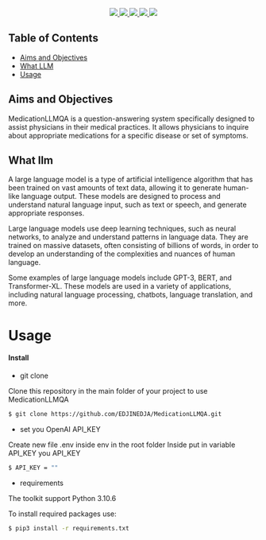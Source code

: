 <p align="center">
    <a href="https://www.python.org/doc/" alt="Python 3.7">
        <img src="https://img.shields.io/badge/python-v3.7+-blue.svg" />
    </a>
    <a href="https://github.com/EDJINEDJA/MedicationLLMQA/blob/main/LICENSE" alt="Licence">
        <img src="https://img.shields.io/badge/license-MIT-yellow.svg" />
    </a>
    <a href="https://github.com/EDJINEDJA/MedicationLLMQA/commits/main" alt="Commits">
        <img src="https://github.com/EDJINEDJA/MedicationLLMQA/master" />
    </a>
    <a href="https://github.com/EDJINEDJA/MedicationLLMQA" alt="Activity">
        <img src="https://img.shields.io/badge/contributions-welcome-orange.svg" />
    </a>
    <a href="http://matthaythornthwaite.pythonanywhere.com/" alt="Web Status">
        <img src="https://img.shields.io/website?down_color=red&down_message=down&up_color=success&up_message=up&url=http%3A%2F%2Fmatthaythornthwaite.pythonanywhere.com%2F" />
    </a>
</p>


## Table of Contents

<!--ts-->
* [Aims and Objectives](#Aims-and-Objectives)
* [What LLM](#llm)
* [Usage](#Usage)

<!--te-->

## Aims and Objectives

MedicationLLMQA is a question-answering system specifically designed to assist physicians in their medical practices. It allows physicians to inquire about appropriate medications for a specific disease or set of symptoms.

## What llm
A large language model is a type of artificial intelligence algorithm that has been trained on vast amounts of text data, allowing it to generate human-like language output. These models are designed to process and understand natural language input, such as text or speech, and generate appropriate responses.

Large language models use deep learning techniques, such as neural networks, to analyze and understand patterns in language data. They are trained on massive datasets, often consisting of billions of words, in order to develop an understanding of the complexities and nuances of human language.

Some examples of large language models include GPT-3, BERT, and Transformer-XL. These models are used in a variety of applications, including natural language processing, chatbots, language translation, and more. 

# Usage

#### Install

- git clone 

Clone this repository in the main folder of your project to use MedicationLLMQA
```bash
$ git clone https://github.com/EDJINEDJA/MedicationLLMQA.git
```
- set you OpenAI API_KEY

Create new file .env inside env in the root folder
Inside put in variable  API_KEY you API_KEY
```bash
$ API_KEY = ""
```
- requirements

The toolkit support Python 3.10.6 

To install required packages use:

```bash
$ pip3 install -r requirements.txt
```
